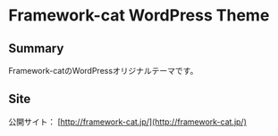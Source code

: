 # Framework-cat WordPress Theme

## Summary
Framework-catのWordPressオリジナルテーマです。

## Site
公開サイト： [http://framework-cat.jp/](http://framework-cat.jp/)